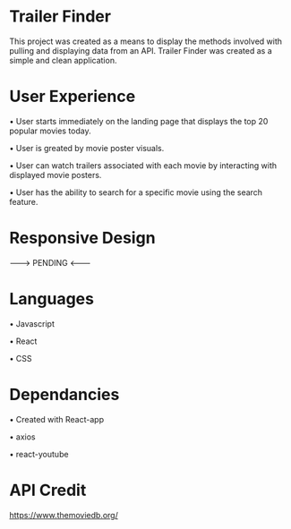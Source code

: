# Trailer Finder

This project was created as a means to display the methods involved with pulling and displaying data from an API. Trailer Finder was created as a simple and clean application. 

# User Experience
• User starts immediately on the landing page that displays the top 20 popular movies today.

• User is greated by movie poster visuals.

• User can watch trailers associated with each movie by interacting with displayed movie posters. 

• User has the ability to search for a specific movie using the search feature.

# Responsive Design
---> PENDING <---

# Languages
• Javascript

• React

• CSS

# Dependancies
• Created with React-app

• axios

• react-youtube

# API Credit
https://www.themoviedb.org/
